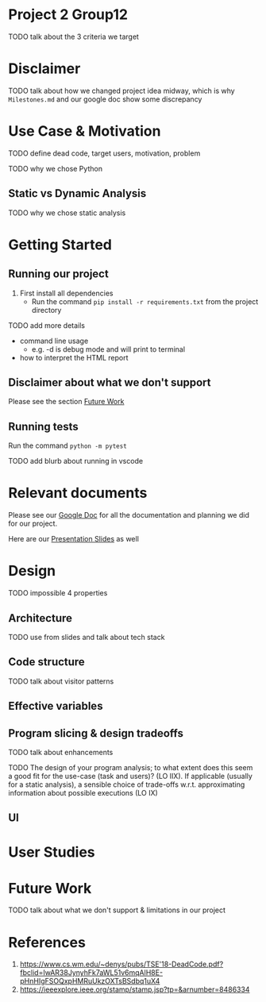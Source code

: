 # Project 2 Group12

TODO talk about the 3 criteria we target

# Disclaimer

TODO talk about how we changed project idea midway, which is why `Milestones.md` and our google doc show some discrepancy

# Use Case & Motivation

TODO define dead code, target users, motivation, problem

TODO why we chose Python

## Static vs Dynamic Analysis

TODO why we chose static analysis

# Getting Started

## Running our project
1. First install all dependencies
   - Run the command `pip install -r requirements.txt` from the project directory

TODO add more details
- command line usage
  - e.g. -d is debug mode and will print to terminal
- how to interpret the HTML report

## Disclaimer about what we don't support

Please see the section [Future Work](#future-work)

## Running tests
Run the command `python -m pytest`

TODO add blurb about running in vscode

# Relevant documents

Please see our [Google Doc](https://docs.google.com/document/d/1rTH12Da8VUmN5pwcnyu2vJ35sXW-D8ipX03xwb-4nak/edit?usp=sharing) for all the documentation and planning we did for our project.

Here are our [Presentation Slides](https://docs.google.com/presentation/d/19lBsd1kV9K8-WTmjm7iKl9PKMK03tVnVeWeO9uBxy9o/edit?usp=sharing) as well

# Design

TODO impossible 4 properties

## Architecture

TODO use from slides and talk about tech stack

## Code structure

TODO talk about visitor patterns

## Effective variables

## Program slicing & design tradeoffs

TODO talk about enhancements

TODO The design of your program analysis; to what extent does this seem a good fit for the use-case (task and users)?  (LO IIX). If applicable (usually for a static analysis), a sensible choice of trade-offs w.r.t. approximating information about possible executions (LO IX)

## UI

# User Studies

# Future Work
TODO talk about what we don't support & limitations in our project

# References
1. https://www.cs.wm.edu/~denys/pubs/TSE'18-DeadCode.pdf?fbclid=IwAR38JynyhFk7aWL51v6mqAlH8E-pHnHIgFSOQxpHMRuUkzOXTsBSdbq1uX4
2. https://ieeexplore.ieee.org/stamp/stamp.jsp?tp=&arnumber=8486334 

